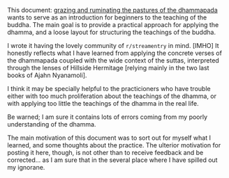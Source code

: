This document: [grazing and ruminating the pastures of the dhammapada](https://github.com/ax8ax/patipada/blob/main/post/hillsidehermitage.op.1.attachment.md) wants to serve as an introduction for beginners to the teaching of the buddha. The main goal is to provide a practical approach for applying the dhamma, and a loose layout for structuring the teachings of the buddha.

I wrote it having the lovely community of `r/streamentry` in mind. [IMHO] It honestly reflects what I have learned from applying the concrete verses of the dhammapada coupled with the wide context of the suttas, interpreted through the lenses of Hillside Hermitage [relying mainly in the two last books of Ajahn Nyanamoli].

I think it may be specially helpful to the practicioners who have trouble either with too much proliferation about the teachings of the dhamma, or with applying too little the teachings of the dhamma in the real life.

Be warned; I am sure it contains lots of errors coming from my poorly understanding of the dhamma.

The main motivation of this document was to sort out for myself what I learned, and some thoughts about the practice. The ulterior motivation for posting it here, though, is not other than to receive feedback and be corrected... as I am sure that in the several place where I have spilled out my ignorane.

